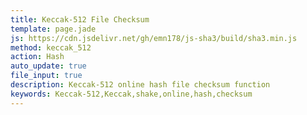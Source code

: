 ```yaml
---
title: Keccak-512 File Checksum
template: page.jade
js: https://cdn.jsdelivr.net/gh/emn178/js-sha3/build/sha3.min.js
method: keccak_512
action: Hash
auto_update: true
file_input: true
description: Keccak-512 online hash file checksum function
keywords: Keccak-512,Keccak,shake,online,hash,checksum
---
```

